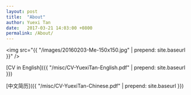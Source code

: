 ```yaml
---
layout: post
title:  "About"
author: Yuexi Tan
date:   2017-03-21 14:03:00 +0800
permalink: /About/
---
```


<img src="{{ "/images/20160203-Me-150x150.jpg" | prepend: site.baseurl }}" />

[CV in English]({{ "/misc/CV-YuexiTan-English.pdf" | prepend: site.baseurl }})

[中文简历]({{ "/misc/CV-YuexiTan-Chinese.pdf" | prepend: site.baseurl }})
